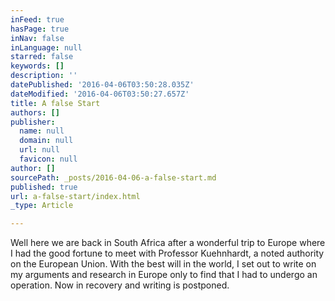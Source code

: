 ```yaml
---
inFeed: true
hasPage: true
inNav: false
inLanguage: null
starred: false
keywords: []
description: ''
datePublished: '2016-04-06T03:50:28.035Z'
dateModified: '2016-04-06T03:50:27.657Z'
title: A false Start
authors: []
publisher:
  name: null
  domain: null
  url: null
  favicon: null
author: []
sourcePath: _posts/2016-04-06-a-false-start.md
published: true
url: a-false-start/index.html
_type: Article

---
```

Well here we are back in South Africa after a wonderful trip to Europe where I had the good fortune to meet with Professor Kuehnhardt, a noted authority on the European Union.  With the best will in the world, I set out to write on my arguments and research in Europe only to find that I had to undergo an operation.  Now in recovery and writing is postponed.